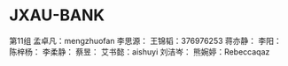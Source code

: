 # JXAU-BANK

第11组
孟卓凡：mengzhuofan
李思源：
王锦韬：376976253
蒋亦静：
李阳：
陈梓杨：
李柔静：
蔡昱：
艾书懿：aishuyi
刘洁岑：
熊婉婷：Rebeccaqaz
